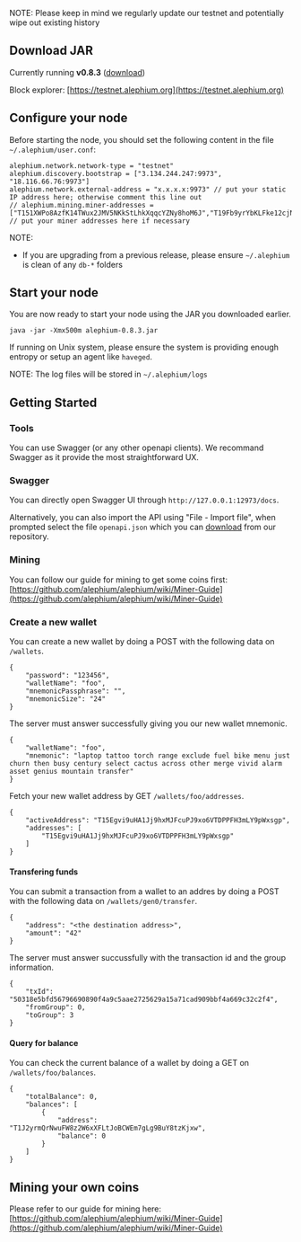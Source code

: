 NOTE: Please keep in mind we regularly update our testnet and potentially wipe out existing history

## Download JAR

Currently running **v0.8.3** ([download](https://github.com/alephium/alephium/releases/download/v0.8.3/alephium-0.8.3.jar))

Block explorer: [https://testnet.alephium.org](https://testnet.alephium.org)

## Configure your node

Before starting the node, you should set the following content in the file `~/.alephium/user.conf`:

    alephium.network.network-type = "testnet"
    alephium.discovery.bootstrap = ["3.134.244.247:9973", "18.116.66.76:9973"]
    alephium.network.external-address = "x.x.x.x:9973" // put your static IP address here; otherwise comment this line out
    // alephium.mining.miner-addresses = ["T151XWPo8AzfK14TWux2JMV5NKkStLhkXqqcYZNy8hoM6J","T19Fb9yrYbKLFke12cjNiQYRo9SErS3wyCz68abaS4Kumy","T1C8b4fUbojXEZMnvDZZdcCts3FXkHyhFTLb22s88EnHxs","T1ZL4ZX8FL55VRcqsJaR9QwPwy5AUtMVxKvgUzwRprr8Q"] // put your miner addresses here if necessary

NOTE:
* If you are upgrading from a previous release, please ensure `~/.alephium` is clean of any `db-*` folders

## Start your node
You are now ready to start your node using the JAR you downloaded earlier.

    java -jar -Xmx500m alephium-0.8.3.jar

If running on Unix system, please ensure the system is providing enough entropy or setup an agent like `haveged`.

NOTE: The log files will be stored in `~/.alephium/logs`

## Getting Started

### Tools

You can use Swagger (or any other openapi clients). We recommand Swagger as it provide the most straightforward UX.

### Swagger

You can directly open Swagger UI through `http://127.0.0.1:12973/docs`.

Alternatively, you can also import the API using "File - Import file", 
when prompted select the file `openapi.json` which you can [download](https://github.com/alephium/alephium/raw/master/api/src/main/resources/openapi.json) from our repository.

### Mining

You can follow our guide for mining to get some coins first: [https://github.com/alephium/alephium/wiki/Miner-Guide](https://github.com/alephium/alephium/wiki/Miner-Guide)

### Create a new wallet

You can create a new wallet by doing a POST with the following data on `/wallets`.

    {
        "password": "123456",
        "walletName": "foo",
        "mnemonicPassphrase": "",
        "mnemonicSize": "24"
    }

The server must answer successfully giving you our new wallet mnemonic.

    {
        "walletName": "foo",
        "mnemonic": "laptop tattoo torch range exclude fuel bike menu just churn then busy century select cactus across other merge vivid alarm asset genius mountain transfer"
    }

Fetch your new wallet address by GET `/wallets/foo/addresses`.

    {
        "activeAddress": "T15Egvi9uHA1Jj9hxMJFcuPJ9xo6VTDPPFH3mLY9pWxsgp",
        "addresses": [
            "T15Egvi9uHA1Jj9hxMJFcuPJ9xo6VTDPPFH3mLY9pWxsgp"
        ]
    }
    

#### Transfering funds

You can submit a transaction from a wallet to an addres by doing a POST with the following data on `/wallets/gen0/transfer`.

    {
        "address": "<the destination address>",
        "amount": "42"
    }

The server must answer succussfully with the transaction id and the group information.

    {
        "txId": "50318e5bfd56796690890f4a9c5aae2725629a15a71cad909bbf4a669c32c2f4",
        "fromGroup": 0,
        "toGroup": 3
    }


#### Query for balance

You can check the current balance of a wallet by doing a GET on `/wallets/foo/balances`.

    {
        "totalBalance": 0,
        "balances": [
            {
                "address": "T1J2yrmQrNwuFW8z2W6xXFLtJoBCWEm7gLg9BuY8tzKjxw",
                "balance": 0
            }
        ]
    }

## Mining your own coins

Please refer to our guide for mining here: [https://github.com/alephium/alephium/wiki/Miner-Guide](https://github.com/alephium/alephium/wiki/Miner-Guide)
